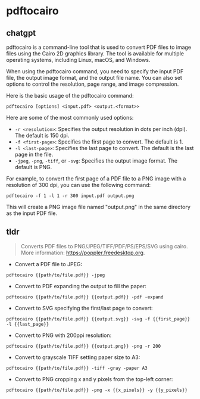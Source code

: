 # pdftocairo 
## chatgpt 
pdftocairo is a command-line tool that is used to convert PDF files to image files using the Cairo 2D graphics library. The tool is available for multiple operating systems, including Linux, macOS, and Windows.

When using the pdftocairo command, you need to specify the input PDF file, the output image format, and the output file name. You can also set options to control the resolution, page range, and image compression.

Here is the basic usage of the pdftocairo command:

```
pdftocairo [options] <input.pdf> <output.<format>>
```

Here are some of the most commonly used options:

- `-r <resolution>`: Specifies the output resolution in dots per inch (dpi). The default is 150 dpi.
- `-f <first-page>`: Specifies the first page to convert. The default is 1.
- `-l <last-page>`: Specifies the last page to convert. The default is the last page in the file.
- `-jpeg`, `-png`, `-tiff`, or `-svg`: Specifies the output image format. The default is PNG.

For example, to convert the first page of a PDF file to a PNG image with a resolution of 300 dpi, you can use the following command:

```
pdftocairo -f 1 -l 1 -r 300 input.pdf output.png
```

This will create a PNG image file named "output.png" in the same directory as the input PDF file. 

## tldr 
 
> Converts PDF files to PNG/JPEG/TIFF/PDF/PS/EPS/SVG using cairo.
> More information: <https://poppler.freedesktop.org>.

- Convert a PDF file to JPEG:

`pdftocairo {{path/to/file.pdf}} -jpeg`

- Convert to PDF expanding the output to fill the paper:

`pdftocairo {{path/to/file.pdf}} {{output.pdf}} -pdf -expand`

- Convert to SVG specifying the first/last page to convert:

`pdftocairo {{path/to/file.pdf}} {{output.svg}} -svg -f {{first_page}} -l {{last_page}}`

- Convert to PNG with 200ppi resolution:

`pdftocairo {{path/to/file.pdf}} {{output.png}} -png -r 200`

- Convert to grayscale TIFF setting paper size to A3:

`pdftocairo {{path/to/file.pdf}} -tiff -gray -paper A3`

- Convert to PNG cropping x and y pixels from the top-left corner:

`pdftocairo {{path/to/file.pdf}} -png -x {{x_pixels}} -y {{y_pixels}}`
